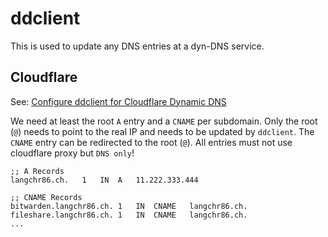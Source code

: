 ddclient
========

This is used to update any DNS entries at a dyn-DNS service.


Cloudflare
----------

See: [Configure ddclient for Cloudflare Dynamic DNS](https://www.davidschlachter.com/misc/cloudflare-ddclient)

We need at least the root `A` entry and a `CNAME` per subdomain.
Only the root (`@`) needs to point to the real IP and needs to be updated by `ddclient`.
The `CNAME` entry can be redirected to the root (`@`).
All entries must not use cloudflare proxy but `DNS only`!

~~~
;; A Records
langchr86.ch.	1	IN	A	11.222.333.444

;; CNAME Records
bitwarden.langchr86.ch.	1	IN	CNAME	langchr86.ch.
fileshare.langchr86.ch.	1	IN	CNAME	langchr86.ch.
...
~~~
